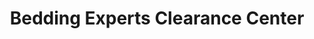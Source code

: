---
title: "Bedding Experts Clearance Center"
url: /chicago/bedding-experts-clearance-center/
shop: Betten
---